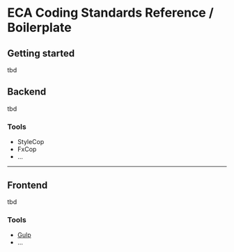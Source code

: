 # ECA Coding Standards Reference / Boilerplate

## Getting started
tbd

## Backend
tbd

### Tools
- StyleCop
- FxCop
- ...

---

## Frontend
tbd

### Tools
- [Gulp](http://gulpjs.com/)
- ...
